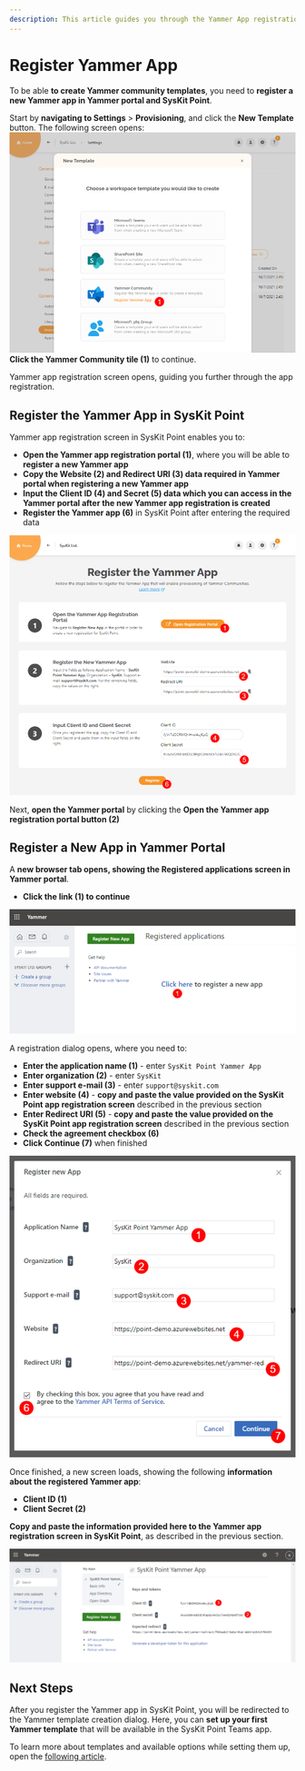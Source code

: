```yaml
---
description: This article guides you through the Yammer App registration required to create Yammer provisioning templates.
---
```


# Register Yammer App

To be able **to create Yammer community templates**, you need to **register a new Yammer app in Yammer portal and SysKit Point**. 

Start by **navigating to Settings** > **Provisioning**, and click the **New Template** button.
The following screen opens:
![New Template Dialog](../../.gitbook/assets/register-yammer-app_new-template.png)
**Click the Yammer Community tile (1)** to continue.

Yammer app registration screen opens, guiding you further through the app registration.

## Register the Yammer App in SysKit Point

Yammer app registration screen in SysKit Point enables you to:
* **Open the Yammer app registration portal (1)**, where you will be able to **register a new Yammer app**
* **Copy the Website (2) and Redirect URI (3) data required in Yammer portal when registering a new Yammer app**
* **Input the Client ID (4) and Secret (5) data which you can access in the Yammer portal after the new Yammer app registration is created**
* **Register the Yammer app (6)** in SysKit Point after entering the required data 

![Register Yammer App Screen](../../.gitbook/assets/register-yammer-app_point-register-yammer-app.png)

Next, **open the Yammer portal** by clicking the **Open the Yammer app registration portal button (2)**

## Register a New App in Yammer Portal

A **new browser tab opens, showing the Registered applications screen in Yammer portal**. 
* **Click the link (1) to continue**

![Yammer Portal - Register a New App](../../.gitbook/assets/register-yammer-app_yammer-register-new-app.png)

A registration dialog opens, where you need to:
* **Enter the application name (1)** - enter `SysKit Point Yammer App`
* **Enter organization (2)** - enter `SysKit`
* **Enter support e-mail (3)** - enter `support@syskit.com`
* **Enter website (4)** - **copy and paste the value provided on the SysKit Point app registration screen** described in the previous section
* **Enter Redirect URI (5)** - **copy and paste the value provided on the SysKit Point app registration screen** described in the previous section
* **Check the agreement checkbox (6)**
* **Click Continue (7)** when finished

![Register New App Dialog](../../.gitbook/assets/register-yammer-app_register-new-app-dialog.png)

Once finished, a new screen loads, showing the following **information about the registered Yammer app**:
* **Client ID (1)**
* **Client Secret (2)**

**Copy and paste the information provided here to the Yammer app registration screen in SysKit Point**, as described in the previous section.

![Yammer App - Client ID and Secret](../../.gitbook/assets/register-yammer-app_yammer-app-id-secret.png)

## Next Steps

After you register the Yammer app in SysKit Point, you will be redirected to the Yammer template creation dialog.
Here, you can **set up your first Yammer template** that will be available in the SysKit Point Teams app.

To learn more about templates and available options while setting them up, open the [following article](templates.md).





